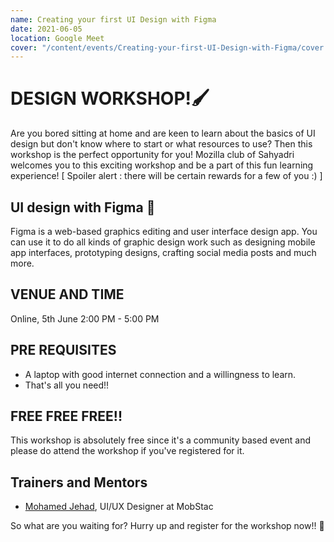 ```yaml
---
name: Creating your first UI Design with Figma
date: 2021-06-05
location: Google Meet
cover: "/content/events/Creating-your-first-UI-Design-with-Figma/cover.png"
---
```


# DESIGN WORKSHOP!🖌️

Are you bored sitting at home and are keen to learn about the basics of UI design but don't know where to start or what resources to use? Then this workshop is the perfect opportunity for you! Mozilla club of Sahyadri welcomes you to this exciting workshop and be a part of this fun learning experience! [ Spoiler alert : there will be certain rewards for a few of you :) ]

## UI design with Figma 🎨

Figma is a web-based graphics editing and user interface design app. You can use it to do all kinds of graphic design work such as designing mobile app interfaces, prototyping designs, crafting social media posts and much more.

## VENUE AND TIME

Online, 5th June 2:00 PM - 5:00 PM

## PRE REQUISITES

- A laptop with good internet connection and a willingness to learn.
- That's all you need!!

## FREE FREE FREE!!

This workshop is absolutely free since it's a community based event and please do attend the workshop if you've registered for it.

## Trainers and Mentors

- [Mohamed Jehad](https://in.linkedin.com/in/jehad-ddx/), UI/UX Designer at MobStac

So what are you waiting for? Hurry up and register for the workshop now!! 🙌
